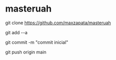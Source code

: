 # masteruah

git clone https://github.com/maxzapata/masteruah

git add --a

git commit -m "commit inicial"

git push origin main


